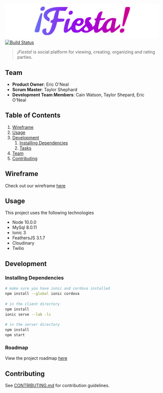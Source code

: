![](.github/logo.png)
[![Build Status](https://travis-ci.org/CainiacCombo/Fiesta.svg?branch=master)](https://travis-ci.org/CainiacCombo/Fiesta)

> _¡Fiesta!_ is social platform for viewing, creating, organizing and rating parties.

## Team

  - __Product Owner__: Eric O'Neal
  - __Scrum Master__: Taylor Shephard
  - __Development Team Members__: Cain Watson, Taylor Shepard, Eric O'Neal

## Table of Contents

1. [Wireframe](#wireframe)
1. [Usage](#usage)
1. [Development](#development)
    1. [Installing Dependencies](#installing-dependencies)
    1. [Tasks](#tasks)
1. [Team](#team)
1. [Contributing](#contributing)

## Wireframe
Check out our wireframe [here](https://marvelapp.com/3id7f3c)

## Usage

This project uses the following technologies

- Node 10.0.0
- MySql 8.0.11
- Ionic 3
- FeathersJS 3.1.7
- Cloudinary
- Twilio

## Development

### Installing Dependencies

```sh
# make sure you have ionic and cordova installed
npm install --global ionic cordova

# in the client directory
npm install
ionic serve --lab -lc

# in the server directory
npm install
npm start
```

### Roadmap

View the project roadmap [here](https://github.com/CainiacCombo/Fiesta/issues)

## Contributing

See [CONTRIBUTING.md](/docs/CONTRIBUTING.md) for contribution guidelines.
